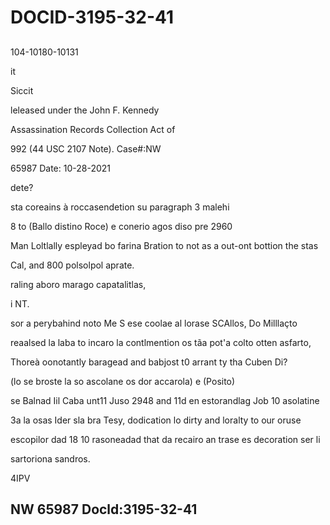 # DOCID-3195-32-41

##
104-10180-10131

it

Siccit

leleased under the John F. Kennedy

Assassination Records Collection Act of

992 (44 USC 2107 Note). Case#:NW

65987 Date: 10-28-2021

dete?

sta coreains à roccasendetion su paragraph 3 malehi

8 to (Ballo distino Roce) e conerio agos diso pre 2960

Man Loltlally espleyad bo farina Bration to not as a out-ont bottion the stas

Cal, and 800 polsolpol aprate.

raling aboro marago capatalitlas,

i NT.

sor a perybahind noto Me S ese coolae al lorase SCAllos, Do Milllaçto

reaalsed la laba to incaro la contlmention os tãa pot'a colto otten asfarto,

Thoreà oonotantly baragead and babjost t0 arrant ty tha Cuben Di?

(lo se broste la so ascolane os dor accarola) e (Posito)

se Balnad Iil Caba unt11 Juso 2948 and 11d en estorandlag Job 10 asolatine

3a la osas Ider sla bra Tesy, dodication lo dirty and loralty to our oruse

escopilor dad 18 10 rasoneadad that da recairo an trase es decoration ser li

sartoriona sandros.

4IPV

NW 65987 Docld:3195-32-41
---


